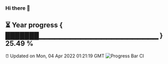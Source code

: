 ### Hi there 👋
⏳ Year progress { ███████▁▁▁▁▁▁▁▁▁▁▁▁▁▁▁▁▁▁▁▁▁▁▁ } 25.49 %
---
⏰ Updated on Mon, 04 Apr 2022 01:21:19 GMT
![Progress Bar CI](https://github.com/liununu/liununu/workflows/Progress%20Bar%20CI/badge.svg)
